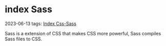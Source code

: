# index Sass
2023-06-13
tags: [Index Css-Sass](../Index%20Css-Sass.md)


Sass is a extension of CSS that makes CSS more powerful, Sass compiles Sass files to CSS.
